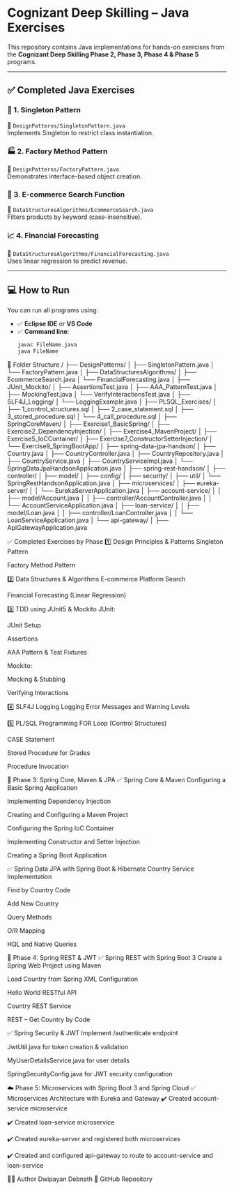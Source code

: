 # Cognizant Deep Skilling – Java Exercises

This repository contains Java implementations for hands-on exercises from the **Cognizant Deep Skilling Phase 2, Phase 3, Phase 4 & Phase 5** programs.

---

## ✅ Completed Java Exercises

### 🧩 1. Singleton Pattern  
📁 `DesignPatterns/SingletonPattern.java`  
Implements Singleton to restrict class instantiation.

### 🏭 2. Factory Method Pattern  
📁 `DesignPatterns/FactoryPattern.java`  
Demonstrates interface-based object creation.

### 🛒 3. E-commerce Search Function  
📁 `DataStructuresAlgorithms/EcommerceSearch.java`  
Filters products by keyword (case-insensitive).

### 📈 4. Financial Forecasting  
📁 `DataStructuresAlgorithms/FinancialForecasting.java`  
Uses linear regression to predict revenue.

---

## 💻 How to Run

You can run all programs using:
- ✅ **Eclipse IDE** or **VS Code**
- ✅ **Command line**:
  ```bash
  javac FileName.java
  java FileName

📁 Folder Structure
/
├── DesignPatterns/
│   ├── SingletonPattern.java
│   └── FactoryPattern.java
│
├── DataStructuresAlgorithms/
│   ├── EcommerceSearch.java
│   └── FinancialForecasting.java
│
├── JUnit_Mockito/
│   ├── AssertionsTest.java
│   ├── AAA_PatternTest.java
│   ├── MockingTest.java
│   └── VerifyInteractionsTest.java
│
├── SLF4J_Logging/
│   └── LoggingExample.java
│
├── PLSQL_Exercises/
│   ├── 1_control_structures.sql
│   ├── 2_case_statement.sql
│   ├── 3_stored_procedure.sql
│   └── 4_call_procedure.sql
│
├── SpringCoreMaven/
│   ├── Exercise1_BasicSpring/
│   ├── Exercise2_DependencyInjection/
│   ├── Exercise4_MavenProject/
│   ├── Exercise5_IoCContainer/
│   ├── Exercise7_ConstructorSetterInjection/
│   └── Exercise9_SpringBootApp/
│
├── spring-data-jpa-handson/
│   ├── Country.java
│   ├── CountryController.java
│   ├── CountryRepository.java
│   ├── CountryService.java
│   ├── CountryServiceImpl.java
│   └── SpringDataJpaHandsonApplication.java
│
├── spring-rest-handson/
│   ├── controller/
│   ├── model/
│   ├── config/
│   ├── security/
│   ├── util/
│   └── SpringRestHandsonApplication.java
│
├── microservices/
│   ├── eureka-server/
│   │   └── EurekaServerApplication.java
│   ├── account-service/
│   │   ├── model/Account.java
│   │   ├── controller/AccountController.java
│   │   └── AccountServiceApplication.java
│   ├── loan-service/
│   │   ├── model/Loan.java
│   │   ├── controller/LoanController.java
│   │   └── LoanServiceApplication.java
│   └── api-gateway/
│       ├── ApiGatewayApplication.java

✅ Completed Exercises by Phase
1️⃣ Design Principles & Patterns
Singleton Pattern

Factory Method Pattern

2️⃣ Data Structures & Algorithms
E-commerce Platform Search

Financial Forecasting (Linear Regression)

3️⃣ TDD using JUnit5 & Mockito
JUnit:

JUnit Setup

Assertions

AAA Pattern & Test Fixtures

Mockito:

Mocking & Stubbing

Verifying Interactions

4️⃣ SLF4J Logging
Logging Error Messages and Warning Levels

5️⃣ PL/SQL Programming
FOR Loop (Control Structures)

CASE Statement

Stored Procedure for Grades

Procedure Invocation

🚀 Phase 3: Spring Core, Maven & JPA
✅ Spring Core & Maven
Configuring a Basic Spring Application

Implementing Dependency Injection

Creating and Configuring a Maven Project

Configuring the Spring IoC Container

Implementing Constructor and Setter Injection

Creating a Spring Boot Application

✅ Spring Data JPA with Spring Boot & Hibernate
Country Service Implementation

Find by Country Code

Add New Country

Query Methods

O/R Mapping

HQL and Native Queries

🔐 Phase 4: Spring REST & JWT
✅ Spring REST with Spring Boot 3
Create a Spring Web Project using Maven

Load Country from Spring XML Configuration

Hello World RESTful API

Country REST Service

REST – Get Country by Code

✅ Spring Security & JWT
Implement /authenticate endpoint

JwtUtil.java for token creation & validation

MyUserDetailsService.java for user details

SpringSecurityConfig.java for JWT security configuration

☁️ Phase 5: Microservices with Spring Boot 3 and Spring Cloud
✅ Microservices Architecture with Eureka and Gateway
✔️ Created account-service microservice

✔️ Created loan-service microservice

✔️ Created eureka-server and registered both microservices

✔️ Created and configured api-gateway to route to account-service and loan-service

🧑‍💻 Author
Dwipayan Debnath
🔗 GitHub Repository
